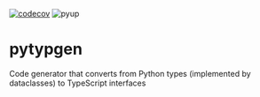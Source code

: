 [![codecov](https://codecov.io/gh/conanfanli/pytypegen/branch/master/graph/badge.svg)](https://codecov.io/gh/conanfanli/pytypegen)
![pyup](https://pyup.io/repos/github/conanfanli/pytypegen/shield.svg)


# pytypgen
Code generator that converts from Python types (implemented by dataclasses) to TypeScript interfaces


